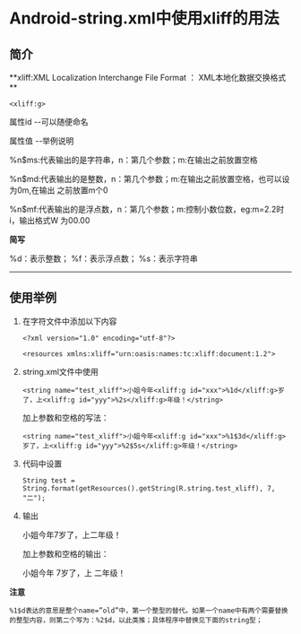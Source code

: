# Android-string.xml中使用xliff的用法 # 
## 简介 ##

**xliff:XML Localization Interchange File Format ： XML本地化数据交换格式 **

    <xliff:g>

属性id --可以随便命名

属性值 --举例说明

%n$ms:代表输出的是字符串，n：第几个参数；m:在输出之前放置空格

%n$md:代表输出的是整数，n：第几个参数；m:在输出之前放置空格，也可以设为0m,在输出	  之前放置m个0

%n$mf:代表输出的是浮点数，n：第几个参数；m:控制小数位数，eg:m=2.2时i，输出格式W	  为00.00
	
**简写**	

%d：表示整数；
%f：表示浮点数；
%s：表示字符串

***
## 使用举例 ##

1. 在字符文件中添加以下内容

    `<?xml version="1.0" encoding="utf-8"?>`

	`<resources xmlns:xliff="urn:oasis:names:tc:xliff:document:1.2">` 

2. string.xml文件中使用

	`<string name="test_xliff">小姐今年<xliff:g id="xxx">%1d</xliff:g>岁了，上<xliff:g id="yyy">%2s</xliff:g>年级！</string>`

	加上参数和空格的写法：

	`<string name="test_xliff">小姐今年<xliff:g id="xxx">%1$3d</xliff:g>岁了，上<xliff:g id="yyy">%2$5s</xliff:g>年级！</string>`

3. 代码中设置

	`String test = String.format(getResources().getString(R.string.test_xliff), 7, "二");`

4. 输出

	小姐今年7岁了，上二年级！

	加上参数和空格的输出：

	小姐今年   7岁了，上     二年级！

**注意**

	%1$d表达的意思是整个name=”old”中，第一个整型的替代。如果一个name中有两个需要替换的整型内容，则第二个写为：%2$d，以此类推；具体程序中替换见下面的string型； 